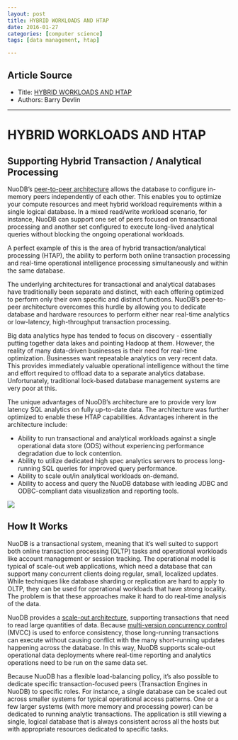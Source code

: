 ```yaml
---
layout: post
title: HYBRID WORKLOADS AND HTAP 
date: 2016-01-27
categories: [computer science]
tags: [data management, htap]

---
```




## Article Source
* Title: [HYBRID WORKLOADS AND HTAP](http://www.nuodb.com/use-cases/hybrid-workloads-HTAP)
* Authors: Barry Devlin

---

# HYBRID WORKLOADS AND HTAP

Supporting Hybrid Transaction / Analytical Processing 
----

NuoDB’s [peer-to-peer
architecture](http://www.nuodb.com/product/distributed-cloud-database-architecture)
allows the database to configure in-memory peers independently of each
other. This enables you to optimize your compute resources and meet
hybrid workload requirements within a single logical database. In a
mixed read/write workload scenario, for instance, NuoDB can support
one set of peers focused on transactional processing and another set
configured to execute long-lived analytical queries without blocking the
ongoing operational workloads.

A perfect example of this is the area of hybrid transaction/analytical
processing (HTAP), the ability to perform both online transaction
processing and real-time operational intelligence processing
simultaneously and within the same database.

The underlying architectures for transactional and analytical databases
have traditionally been separate and distinct, with each offering
optimized to perform only their own specific and distinct functions.
NuoDB’s peer-to-peer architecture overcomes this hurdle by allowing you
to dedicate database and hardware resources to perform either near
real-time analytics or low-latency, high-throughput transaction
processing.

Big data analytics hype has tended to focus on discovery - essentially
putting together data lakes and pointing Hadoop at them. However, the
reality of many data-driven businesses is their need for real-time
optimization. Businesses want repeatable analytics on very recent data.
This provides immediately valuable operational intelligence without the
time and effort required to offload data to a separate analytics
database. Unfortunately, traditional lock-based database management
systems are very poor at this.

The unique advantages of NuoDB’s architecture are to provide very low
latency SQL analytics on fully up-to-date data. The architecture was
further optimized to enable these HTAP capabilities. Advantages inherent
in the architecture include:

-   Ability to run transactional and analytical workloads against a
    single operational data store (ODS) without experiencing performance
    degradation due to lock contention.
-   Ability to utilize dedicated high spec analytics servers to process
    long-running SQL queries for improved query performance.
-   Ability to scale out/in analytical workloads on-demand.
-   Ability to access and query the NuoDB database with leading JDBC and
    ODBC-compliant data visualization and reporting tools.

![](http://sungsoo.github.com/images/HTAP-with-NuoDB.jpg)

## How It Works

NuoDB is a transactional system, meaning that it’s well suited to
support both online transaction processing (OLTP) tasks and operational
workloads like account management or session tracking. The operational
model is typical of scale-out web applications, which need a database
that can support many concurrent clients doing regular, small, localized
updates. While techniques like database sharding or replication are hard
to apply to OLTP, they can be used for operational workloads that have
strong locality. The problem is that these approaches make it hard to do
real-time analysis of the data.

NuoDB provides a [scale-out
architecture](http://www.nuodb.com/use-cases/elastic-scalability), supporting transactions
that need to read large quantities of data. Because [multi-version
concurrency
control](http://dev.nuodb.com/techblog/2013/03/12/mvcc-part-1-an-overview)
(MVCC) is used to enforce consistency, those long-running transactions
can execute without causing conflict with the many short-running updates
happening across the database. In this way, NuoDB supports scale-out
operational data deployments where real-time reporting and analytics
operations need to be run on the same data set.

Because NuoDB has a flexible load-balancing policy, it’s also possible
to dedicate specific transaction-focused peers (Transaction Engines in
NuoDB) to specific roles. For instance, a single database can be scaled
out across smaller systems for typical operational access patterns. One
or a few larger systems (with more memory and processing power) can be
dedicated to running analytic transactions. The application is still
viewing a single, logical database that is always consistent across all
the hosts but with appropriate resources dedicated to specific tasks.



